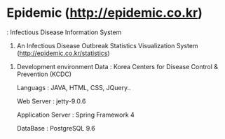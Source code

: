 # Epidemic (http://epidemic.co.kr)
: Infectious Disease Information System

1. An Infectious Disease Outbreak Statistics Visualization System 
(http://epidemic.co.kr/statistics)
  
  
  1) Development environment
      Data : Korea Centers for Disease Control & Prevention (KCDC)
      
      Languags : JAVA, HTML, CSS, JQuery..
      
      Web Server : jetty-9.0.6
      
      Application Server : Spring Framework 4
      
      DataBase : PostgreSQL 9.6


